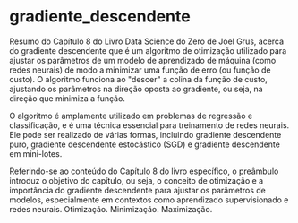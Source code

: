 # gradiente_descendente
Resumo do Capítulo 8 do Livro Data Science do Zero de Joel Grus, acerca do gradiente descendente que é um algoritmo de otimização utilizado para ajustar os parâmetros de um modelo de aprendizado de máquina (como redes neurais) de modo a minimizar uma função de erro (ou função de custo). O algoritmo funciona ao "descer" a colina da função de custo, ajustando os parâmetros na direção oposta ao gradiente, ou seja, na direção que minimiza a função.

O algoritmo é amplamente utilizado em problemas de regressão e classificação, e é uma técnica essencial para treinamento de redes neurais. Ele pode ser realizado de várias formas, incluindo gradiente descendente puro, gradiente descendente estocástico (SGD) e gradiente descendente em mini-lotes.

Referindo-se ao conteúdo do Capítulo 8 do livro específico, o preâmbulo introduz o objetivo do capítulo, ou seja, o conceito de otimização e a importância do gradiente descendente para ajustar os parâmetros de modelos, especialmente em contextos como aprendizado supervisionado e redes neurais. Otimização. Minimização. Maximização.
